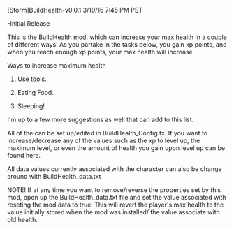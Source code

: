 [Storm]BuildHealth-v0.0.1 3/10/16 7:45 PM PST

-Initial Release

This is the BuildHealth mod, which can increase your max health in a couple of different ways! As you partake in the tasks below, you gain xp points, and when you reach enough xp points, your max health will increase

Ways to increase maximum health

1. Use tools.

2. Eating Food.

3. Sleeping!

I'm up to a few more suggestions as well that can add to this list.

All of the can be set up/edited in BuildHealth_Config.tx. If you want to increase/decrease any of the values such as the xp to level up, the maximum level, or even the amount of health you gain upon level up can be found here.

All data values currently associated with the character can also be change around with BuildHealth_data.txt

NOTE! If at any time you want to remove/reverse the properties set by this mod, open up the BuildHealth_data.txt file and set the value associated with reseting the mod data to true! This will revert the player's max health to the value initially stored when the mod was installed/ the value associate with old health.

